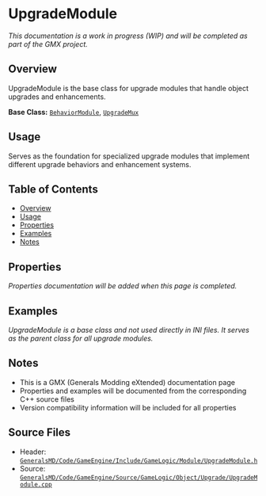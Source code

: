 # UpgradeModule

*This documentation is a work in progress (WIP) and will be completed as part of the GMX project.*

## Overview

UpgradeModule is the base class for upgrade modules that handle object upgrades and enhancements.

**Base Class:** [`BehaviorModule`](../../GeneralsMD/Code/GameEngine/Include/GameLogic/Module/BehaviorModule.h), [`UpgradeMux`](../../GeneralsMD/Code/GameEngine/Include/GameLogic/Module/UpgradeModule.h)

## Usage

Serves as the foundation for specialized upgrade modules that implement different upgrade behaviors and enhancement systems.

## Table of Contents

- [Overview](#overview)
- [Usage](#usage)
- [Properties](#properties)
- [Examples](#examples)
- [Notes](#notes)

## Properties

*Properties documentation will be added when this page is completed.*

## Examples
*UpgradeModule is a base class and not used directly in INI files. It serves as the parent class for all upgrade modules.*

## Notes

- This is a GMX (Generals Modding eXtended) documentation page
- Properties and examples will be documented from the corresponding C++ source files
- Version compatibility information will be included for all properties

## Source Files

- Header: [`GeneralsMD/Code/GameEngine/Include/GameLogic/Module/UpgradeModule.h`](../../../GeneralsMD/Code/GameEngine/Include/GameLogic/Module/UpgradeModule.h)
- Source: [`GeneralsMD/Code/GameEngine/Source/GameLogic/Object/Upgrade/UpgradeModule.cpp`](../../../GeneralsMD/Code/GameEngine/Source/GameLogic/Object/Upgrade/UpgradeModule.cpp)
